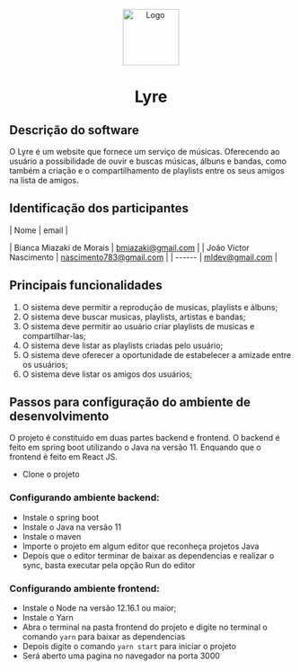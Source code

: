 <p align="center">
  <a href="src">
    <img 
        alt="Logo" 
        src="https://i.pinimg.com/originals/17/28/76/172876e3ef491d0bd9e9de1b0ded5233.png" 
        width="100" 
    />
  </a>
    <h1 align="center">
        Lyre
    </h1>
</p>

## Descrição do software

O Lyre é um website que fornece um serviço de músicas. Oferecendo ao usuário a possibilidade de  ouvir e buscas músicas, álbuns e bandas, como também a criação e o compartilhamento de playlists entre os seus amigos na lista de amigos.

## Identificação dos participantes

| Nome | email |

| Bianca Miazaki de Morais | bmiazaki@gmail.com  |
| João Victor Nascimento | nascimento783@gmail.com |
| ------ | mldev@gmail.com |

## Principais funcionalidades

1. O sistema deve permitir a reprodução de musicas, playlists e álbuns;
2. O sistema deve buscar musicas, playlists, artistas e bandas;
3. O sistema deve permitir ao usuário criar playlists de musicas e compartilhar-las;
4. O sistema deve listar as playlists criadas pelo usuário;
5. O sistema deve oferecer a oportunidade de estabelecer a amizade entre os usuários;
6. O sistema deve listar os amigos dos usuários;

## Passos para configuração do ambiente de desenvolvimento

O projeto é constituido em duas partes backend e frontend. O backend é feito em spring boot utilizando o Java na versão 11. Enquando que o frontend é feito em React JS.

- Clone o projeto

### Configurando ambiente backend:
- Instale o spring boot
- Instale o Java na versão 11
- Instale o maven
- Importe o projeto em algum editor que reconheça projetos Java
- Depois que o editor terminar de baixar as dependencias e realizar o sync, basta executar pela opção Run do editor


### Configurando ambiente frontend:

- Instale o Node na versão 12.16.1 ou maior;
- Instale o Yarn
- Abra o terminal na pasta frontend do projeto e digite no terminal o comando ```yarn``` para baixar as dependencias
- Depois digite o comando ```yarn start``` para iniciar o projeto
- Será aberto uma pagina no navegador na porta 3000

